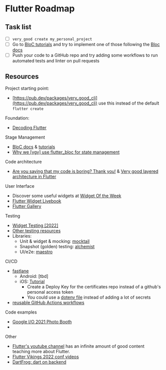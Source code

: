 # Flutter Roadmap

## Task list

* [ ] `very_good create my_personal_project`
* [ ] Go to [BloC tutorials](https://bloclibrary.dev/#/fluttertodostutorial) and try to implement one of those following the [Bloc docs](https://bloclibrary.dev/#/fluttertodostutorial)
* [ ] Push your code to a GitHub repo and try adding some workflows to run automated tests and linter on pull requests

## Resources

Project starting point:

- [https://pub.dev/packages/very_good_cli](https://pub.dev/packages/very_good_cli) use this instead of the default `flutter create`

Foundation:

- [Decoding Flutter](https://www.youtube.com/watch?v=33_0ABjFJUU&list=PLjxrf2q8roU1fRV40Ec8200rX6OuQkmnl)

Stage Management

- [BloC docs](https://bloclibrary.dev/#/gettingstarted) & [tutorials](https://bloclibrary.dev/#/fluttertodostutorial)
- [Why we [vgv] use flutter_bloc for state management](https://verygood.ventures/blog/why-we-use-flutter-bloc)

Code architecture

- [Are you saying that my code is boring? Thank you!](https://verygood.ventures/blog/boring-code-part-1) & [Very good layered architecture in Flutter](https://verygood.ventures/blog/very-good-flutter-architecture)

User Interface

- Discover some useful widgets at [Widget Of the Week](https://www.youtube.com/hashtag/widgetoftheweek)
- [Flutter Widget Livebook](https://flutter-widget.live/basics/introduction)
- [Flutter Gallery](https://gallery.flutter.dev/#/)

Testing

- [Widget Testing [2022]](https://www.youtube.com/watch?v=aReBbQgLjtk)
- [Other testing resources](https://verygood.ventures/blog/flutter-testing-resources)
- Libraries:
  - Unit & widget & mocking: [mocktail](https://github.com/felangel/mocktail)
  - Snapshot (golden) testing: [alchemist](https://github.com/Betterment/alchemist)
  - UI/e2e: [maestro](https://maestro.mobile.dev/)

CI/CD

- [fastlane](https://docs.fastlane.tools/)
  - Android: [tbd]
  - iOS: [Tutorial](https://joshuamdeguzman.com/continuous-delivery-for-flutter-using-fastlane-and-github-actions-pt-3-ios/)
    - Create a Deploy Key for the certificates repo instead of a github's personal access token
    - You could use a [dotenv file](https://docs.fastlane.tools/best-practices/keys/#dotenv) instead of adding a lot of secrets
- [reusable GitHub Actions workflows](https://github.com/VeryGoodOpenSource/very_good_workflows)

Code examples

- [Google I/O 2021 Photo Booth](https://github.com/flutter/photobooth)
- 

Other

- [Flutter's youtube channel](https://www.youtube.com/c/flutterdev/playlists) has an infinite amount of good content teaching more about Flutter.
- [Flutter Vikings 2022 conf videos](https://www.youtube.com/watch?v=gn1F7GClECY&list=PL4dBIh1xps-EWXK28Qn9kiLK9-eXyqKLX)
- [DartFrog: dart on backend](https://github.com/verygoodopensource/dart_frog)
